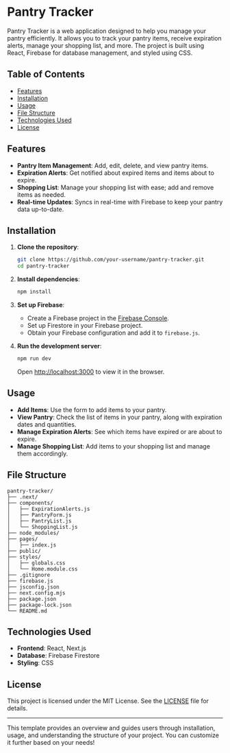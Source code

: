 # Pantry Tracker

Pantry Tracker is a web application designed to help you manage your pantry efficiently. It allows you to track your pantry items, receive expiration alerts, manage your shopping list, and more. The project is built using React, Firebase for database management, and styled using CSS.

## Table of Contents

- [Features](#features)
- [Installation](#installation)
- [Usage](#usage)
- [File Structure](#file-structure)
- [Technologies Used](#technologies-used)
- [License](#license)

## Features

- **Pantry Item Management**: Add, edit, delete, and view pantry items.
- **Expiration Alerts**: Get notified about expired items and items about to expire.
- **Shopping List**: Manage your shopping list with ease; add and remove items as needed.
- **Real-time Updates**: Syncs in real-time with Firebase to keep your pantry data up-to-date.

## Installation

1. **Clone the repository**:
   ```bash
   git clone https://github.com/your-username/pantry-tracker.git
   cd pantry-tracker
   ```

2. **Install dependencies**:
   ```bash
   npm install
   ```

3. **Set up Firebase**:
   - Create a Firebase project in the [Firebase Console](https://console.firebase.google.com/).
   - Set up Firestore in your Firebase project.
   - Obtain your Firebase configuration and add it to `firebase.js`.

4. **Run the development server**:
   ```bash
   npm run dev
   ```

   Open [http://localhost:3000](http://localhost:3000) to view it in the browser.

## Usage

- **Add Items**: Use the form to add items to your pantry.
- **View Pantry**: Check the list of items in your pantry, along with expiration dates and quantities.
- **Manage Expiration Alerts**: See which items have expired or are about to expire.
- **Manage Shopping List**: Add items to your shopping list and manage them accordingly.

## File Structure

```
pantry-tracker/
├── .next/
├── components/
│   ├── ExpirationAlerts.js
│   ├── PantryForm.js
│   ├── PantryList.js
│   └── ShoppingList.js
├── node_modules/
├── pages/
│   ├── index.js
├── public/
├── styles/
│   ├── globals.css
│   └── Home.module.css
├── .gitignore
├── firebase.js
├── jsconfig.json
├── next.config.mjs
├── package.json
├── package-lock.json
└── README.md
```

## Technologies Used

- **Frontend**: React, Next.js
- **Database**: Firebase Firestore
- **Styling**: CSS

## License

This project is licensed under the MIT License. See the [LICENSE](LICENSE) file for details.

---

This template provides an overview and guides users through installation, usage, and understanding the structure of your project. You can customize it further based on your needs!
